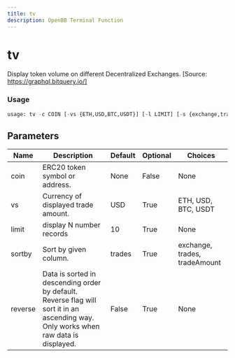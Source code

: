 ```yaml
---
title: tv
description: OpenBB Terminal Function
---
```


# tv

Display token volume on different Decentralized Exchanges. [Source: https://graphql.bitquery.io/]

### Usage 
```python
usage: tv -c COIN [-vs {ETH,USD,BTC,USDT}] [-l LIMIT] [-s {exchange,trades,tradeAmount}] [-r]
```

## Parameters

| Name | Description | Default | Optional | Choices |
| ---- | ----------- | ------- | -------- | ------- |
| coin | ERC20 token symbol or address. | None | False | None |
| vs | Currency of displayed trade amount. | USD | True | ETH, USD, BTC, USDT |
| limit | display N number records | 10 | True | None |
| sortby | Sort by given column. | trades | True | exchange, trades, tradeAmount |
| reverse | Data is sorted in descending order by default. Reverse flag will sort it in an ascending way. Only works when raw data is displayed. | False | True | None |


